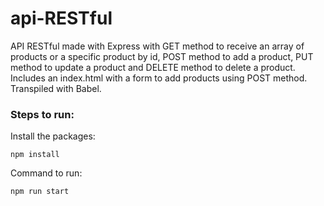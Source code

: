 # api-RESTful
API RESTful made with Express with GET method to receive an array of products or a specific product by id, POST method to add a product, PUT method to update a product and DELETE method to delete a product. Includes an index.html with a form to add products using POST method.
Transpiled with Babel.

### Steps to run:

Install the packages:
```
npm install

```

Command to run:
```
npm run start

```
